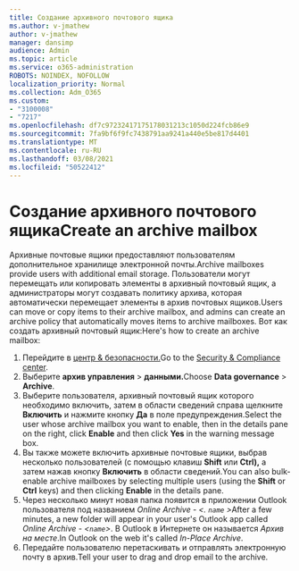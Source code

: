 ```yaml
---
title: Создание архивного почтового ящика
ms.author: v-jmathew
author: v-jmathew
manager: dansimp
audience: Admin
ms.topic: article
ms.service: o365-administration
ROBOTS: NOINDEX, NOFOLLOW
localization_priority: Normal
ms.collection: Adm_O365
ms.custom:
- "3100008"
- "7217"
ms.openlocfilehash: df7c97232417175178031213c1050d224fcb86e9
ms.sourcegitcommit: 7fa9bf6f9fc7438791aa9241a440e5be817d4401
ms.translationtype: MT
ms.contentlocale: ru-RU
ms.lasthandoff: 03/08/2021
ms.locfileid: "50522412"
---
```

# <a name="create-an-archive-mailbox"></a><span data-ttu-id="98a89-102">Создание архивного почтового ящика</span><span class="sxs-lookup"><span data-stu-id="98a89-102">Create an archive mailbox</span></span>

<span data-ttu-id="98a89-103">Архивные почтовые ящики предоставляют пользователям дополнительное хранилище электронной почты.</span><span class="sxs-lookup"><span data-stu-id="98a89-103">Archive mailboxes provide users with additional email storage.</span></span> <span data-ttu-id="98a89-104">Пользователи могут перемещать или копировать элементы в архивный почтовый ящик, а администраторы могут создавать политику архива, которая автоматически перемещает элементы в архив почтовых ящиков.</span><span class="sxs-lookup"><span data-stu-id="98a89-104">Users can move or copy items to their archive mailbox, and admins can create an archive policy that automatically moves items to archive mailboxes.</span></span> <span data-ttu-id="98a89-105">Вот как создать архивный почтовый ящик:</span><span class="sxs-lookup"><span data-stu-id="98a89-105">Here's how to create an archive mailbox:</span></span>

1. <span data-ttu-id="98a89-106">Перейдите в [центр & безопасности.]( https://go.microsoft.com/fwlink/p/?linkid=2077143)</span><span class="sxs-lookup"><span data-stu-id="98a89-106">Go to the [Security & Compliance center]( https://go.microsoft.com/fwlink/p/?linkid=2077143).</span></span>
2. <span data-ttu-id="98a89-107">Выберите **архив управления**  >  **данными.**</span><span class="sxs-lookup"><span data-stu-id="98a89-107">Choose **Data governance** > **Archive**.</span></span>
3. <span data-ttu-id="98a89-108">Выберите пользователя, архивный почтовый ящик которого необходимо включить, затем в области сведений справа щелкните **Включить** и нажмите кнопку **Да** в поле предупреждения.</span><span class="sxs-lookup"><span data-stu-id="98a89-108">Select the user whose archive mailbox you want to enable, then in the details pane on the right, click **Enable** and then click **Yes** in the warning message box.</span></span>
4. <span data-ttu-id="98a89-109">Вы также можете включить архивные почтовые ящики, выбрав несколько пользователей (с помощью клавиш **Shift** или **Ctrl),** а затем нажав кнопку **Включить** в области сведений.</span><span class="sxs-lookup"><span data-stu-id="98a89-109">You can also bulk-enable archive mailboxes by selecting multiple users (using the **Shift** or **Ctrl** keys) and then clicking **Enable** in the details pane.</span></span>
5. <span data-ttu-id="98a89-110">Через несколько минут новая папка появится в приложении Outlook пользователя под названием *Online Archive - <. `name` >*</span><span class="sxs-lookup"><span data-stu-id="98a89-110">After a few minutes, a new folder will appear in your user's Outlook app called *Online Archive - <`name`>*.</span></span> <span data-ttu-id="98a89-111">В Outlook в Интернете он называется *Архив на месте*.</span><span class="sxs-lookup"><span data-stu-id="98a89-111">In Outlook on the web it's called *In-Place Archive*.</span></span>
6. <span data-ttu-id="98a89-112">Передайте пользователю перетаскивать и отправлять электронную почту в архив.</span><span class="sxs-lookup"><span data-stu-id="98a89-112">Tell your user to drag and drop email to the archive.</span></span>
